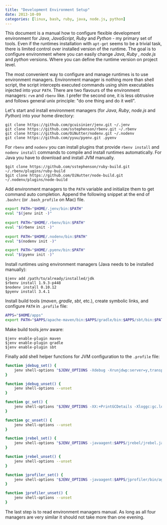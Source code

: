 ```yaml
---
title: "Development Environment Setup"
date: 2013-10-09
categories: [linux, bash, ruby, java, node.js, python]
---
```


This document is a manual how to configure flexible development environment for _Java_, _JavaScript_, _Ruby_ and _Python_ - my primary set of tools.
Even if the runtimes installation with `apt-get` seems to be a trivial task, there is limited control over installed version of the runtime.
The goal is to configure environment where you can easily change _Java_, _Ruby_ , _node.js_ and _python_ versions. 
Where you can define the runtime version on project level.

The most convenient way to configure and manage runtimes is to use environment managers.
Environment manager is nothing more than shell script, the script intercepts executed commands using shim executables injected into your `PATH`.
There are two flavours of the environment managers: `rvm` and `rbenv` like.
I prefer the second one, it is less obtrusive and follows general unix principle: "do one thing and do it well".

Let's start and install environment managers (for _Java_, _Ruby_, _node.js_ and _Python_) into your home directory:

``` console
git clone https://github.com/gcuisinier/jenv.git ~/.jenv
git clone https://github.com/sstephenson/rbenv.git ~/.rbenv
git clone https://github.com/OiNutter/nodenv.git ~/.nodenv
git clone https://github.com/yyuu/pyenv.git .pyenv
```

For `rbenv` and `nodenv` you can install plugins that provide `rbenv install` and `nodenv install` commands to compile and install runtimes automatically.
For Java you have to download and install JVM manually.

``` console
$git clone https://github.com/sstephenson/ruby-build.git ~/.rbenv/plugins/ruby-build
$git clone https://github.com/OiNutter/node-build.git ~/.nodenv/plugins/node-build
```
Add environment managers to the `PATH` variable and initialize them to get command auto completion.
Append the following snippet at the end of `.bashrc` (or `.bash_profile` on Mac) file.

``` bash
export PATH="$HOME/.jenv/bin:$PATH"
eval "$(jenv init -)"
 
export PATH="$HOME/.rbenv/bin:$PATH"
eval "$(rbenv init -)"
 
export PATH="$HOME/.nodenv/bin:$PATH"
eval "$(nodenv init -)"

export PATH="$HOME/.pyenv/bin:$PATH"
eval "$(pyenv init -)"
```

Install runtimes using environment managers (Java needs to be installed manually):

``` console
$jenv add /path/to/already/installed/jdk
$rbenv install 1.9.3-p448
$nodenv install 0.10.12
$pyenv install 3.4.1
```

Install build tools (_maven_, _gradle_, _sbt_, etc.), create symbolic links, and configure `PATH` in `.profile` file:

``` bash
APPS="$HOME/apps"
export PATH="$APPS/apache-maven/bin:$APPS/gradle/bin:$APPS/sbt/bin:$PATH"
```

Make build tools _jenv_ aware:

``` console
$jenv enable-plugin maven
$jenv enable-plugin gradle
$jenv enable-plugin sbt
```

Finally add shell helper functions for JVM configuration to the `.profile` file:

``` bash
function jdebug_set() {
    jenv shell-options "$JENV_OPTIONS -Xdebug -Xrunjdwp:server=y,transport=dt_socket,address=8000,suspend=n"
}

function jdebug_unset() {
    jenv shell-options --unset
}

function gc_set() {
    jenv shell-options "$JENV_OPTIONS -XX:+PrintGCDetails -Xloggc:gc.log"
}

function gc_unset() {
    jenv shell-options --unset
}

function jrebel_set() {
    jenv shell-options "$JENV_OPTIONS -javaagent:$APPS/jrebel/jrebel.jar -noverify"
}

function jrebel_unset() {
    jenv shell-options --unset
}

function jprofiler_set() {
    jenv shell-options "$JENV_OPTIONS -javaagent:$APPS/jprofiler/bin/agent.jar"
}

function jprofiler_unset() {
    jenv shell-options --unset
}
```

The last step is to read environment managers manual. As long as all four managers are very similar it should not take more than one evening. 
